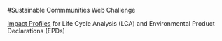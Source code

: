 
#Sustainable Commmunities Web Challenge

[Impact Profiles](../io/template/) for Life Cycle Analysis (LCA) and Environmental Product Declarations (EPDs)